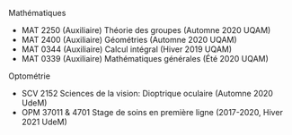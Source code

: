 Mathématiques
* MAT 2250 (Auxiliaire) Théorie des groupes (Automne 2020 UQAM)
* MAT 2400 (Auxiliaire) Géométries (Automne 2020 UQAM)
* MAT 0344 (Auxiliaire) Calcul intégral (Hiver 2019 UQAM)
* MAT 0339 (Auxiliaire) Mathématiques générales (Été 2020 UQAM)

Optométrie
* SCV 2152 Sciences de la vision: Dioptrique oculaire (Automne 2020 UdeM)
* OPM 37011 & 4701 Stage de soins en première ligne (2017-2020, Hiver 2021 UdeM)
